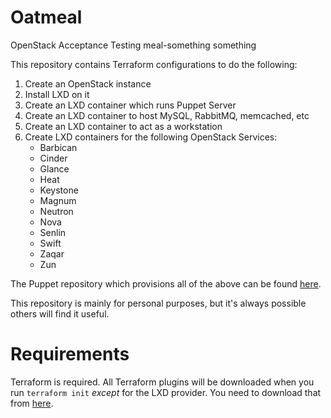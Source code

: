 # Oatmeal

OpenStack Acceptance Testing meal-something something

This repository contains Terraform configurations to do the following:

1. Create an OpenStack instance
2. Install LXD on it
3. Create an LXD container which runs Puppet Server
4. Create an LXD container to host MySQL, RabbitMQ, memcached, etc
5. Create an LXD container to act as a workstation
6. Create LXD containers for the following OpenStack Services:
   - Barbican
   - Cinder
   - Glance
   - Heat
   - Keystone
   - Magnum
   - Neutron
   - Nova
   - Senlin
   - Swift
   - Zaqar
   - Zun

The Puppet repository which provisions all of the above can be found
[here](https://github.com/jtopjian/puppet-oatmeal).

This repository is mainly for personal purposes, but it's always possible
others will find it useful.

# Requirements

Terraform is required. All Terraform plugins will be downloaded when you
run `terraform init` _except_ for the LXD provider. You need to download
that from [here](https://github.com/sl1pm4t/terraform-provider-lxd).
